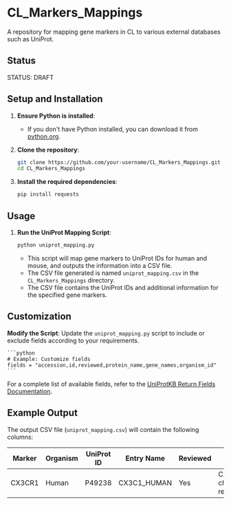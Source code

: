 # CL_Markers_Mappings

A repository for mapping gene markers in CL to various external databases such as UniProt.

## Status
STATUS: DRAFT

## Setup and Installation

1. **Ensure Python is installed**:
    - If you don't have Python installed, you can download it from [python.org](https://www.python.org/downloads/).

2. **Clone the repository**:
    ```sh
    git clone https://github.com/your-username/CL_Markers_Mappings.git
    cd CL_Markers_Mappings
    ```

3. **Install the required dependencies**:
    ```sh
    pip install requests
    ```

## Usage

1. **Run the UniProt Mapping Script**:
    ```sh
    python uniprot_mapping.py
    ```

    - This script will map gene markers to UniProt IDs for human and mouse, and outputs the information into a CSV file.
    - The CSV file generated is named `uniprot_mapping.csv` in the `CL_Markers_Mappings` directory.
    - The CSV file contains the UniProt IDs and additional information for the specified gene markers.

## Customization

**Modify the Script**:
    Update the `uniprot_mapping.py` script to include or exclude fields according to your requirements.

    ```python
    # Example: Customize fields
    fields = "accession,id,reviewed,protein_name,gene_names,organism_id"
    ```

For a complete list of available fields, refer to the [UniProtKB Return Fields Documentation](https://www.uniprot.org/help/return_fields).

## Example Output

The output CSV file (`uniprot_mapping.csv`) will contain the following columns:

| Marker | Organism | UniProt ID | Entry Name | Reviewed | Protein Names | Genes |
|--------|----------|------------|------------|----------|---------------|-------|
| CX3CR1 | Human    | P49238     | CX3C1_HUMAN| Yes      | CX3C chemokine receptor 1 | CX3CR1 |

